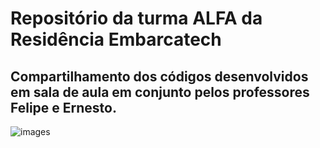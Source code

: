 <h1>Repositório da turma ALFA da Residência Embarcatech</h1>
<h2>Compartilhamento dos códigos desenvolvidos em sala de aula em conjunto pelos professores Felipe e Ernesto.</h2>

![images](https://github.com/user-attachments/assets/cffa1368-bc2f-4f10-8ded-03cbf9252b75)

